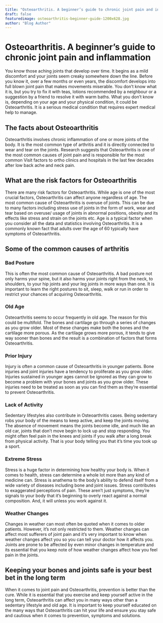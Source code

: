 ```yaml
---
title: "Osteoarthritis. A beginner’s guide to chronic joint pain and inflammation"
draft: false
featuredimage: osteoarthritis-beginner-guide-1200x628.jpg
author: "Blog Author"
---
```


# Osteoarthritis. A beginner’s guide to chronic joint pain and inflammation

You know those aching joints that develop over time. It begins as a mild discomfort and your joints seem creaky somewhere down the line. Before you know it, over a few months or even years, the discomfort develops into full blown joint pain that makes movements miserable. You don’t know what it is, but you try to fix it with teas, lotions recommended by a neighbour or a suggestion by a friend to resolve it with warm baths. What you don’t know is, depending on your age and your physical condition, it could be Osteoarthritis. It is a serious medical condition that requires expert medical help to manage.

## The facts about Osteoarthritis

Osteoarthritis involves chronic inflammation of one or more joints of the body. It is the most common type of arthritis and it is directly connected to wear and tear on the joints. Research suggests that Osteoarthritis is one of the most common causes of joint pain and is responsible for the most common Visit factors to ortho clinics and hospitals in the last few decades after low back ache and neck pain.

## What are the risk factors for Osteoarthritis

There are many risk factors for Osteoarthritis. While age is one of the most crucial factors, Osteoarthritis can affect anyone regardless of age. The most common cause of Osteoarthritis is overuse of joints. This can be due to many factors including stress use of joints in the form of work, wear and tear based on overuse/ usage of joints in abnormal positions, obesity and its effects like stress and strain on the joints etc. Age is a typical factor when you consider all the data and statistics involving Osteoarthritis. It is a commonly known fact that adults over the age of 60 typically have symptoms of Osteoarthritis.

## Some of the common causes of arthritis

### Bad Posture

This is often the most common cause of Osteoarthritis. A bad posture not only harms your spine, but it also harms your joints right from the neck, to shoulders, to your hip joints and your leg joints in more ways than one. It is important to learn the right postures to sit, sleep, walk or run in order to restrict your chances of acquiring Osteoarthritis.

### Old Age

Osteoarthritis seems to occur frequently in old age. The reason for this could be multifold. The bones and cartilage go through a series of changes as you grow older. Most of these changes make both the bones and the cartilage more porous. As the cartilage grows more porous, it tends to give way sooner than bones and the result is a combination of factors that forms Osteoarthritis.

### Prior Injury

Injury is often a common cause of Osteoarthritis in younger patients. Bone injuries and joint injuries have a tendency to proliferate as you grow older. Injuries sustained in younger ages cannot be ignored as they can grow to become a problem with your bones and joints as you grow older. These injuries need to be treated as soon as you can find them as they’re essential to prevent Osteoarthritis.

### Lack of Activity

Sedentary lifestyles also contribute in Osteoarthritis cases. Being sedentary robs your body of the means to keep active, and keep the joints moving. The absence of movement means the joints become idle, and much like an old car, joints that don’t move begin to lock up and stop responding. You might often feel pain in the knees and joints if you walk after a long break from physical activity. That is your body telling you that it’s time you took up a sport.

### Extreme Stress

Stress is a huge factor in determining how healthy your body is. When it comes to health, stress can determine a whole lot more than any kind of medicine can. Stress is anathema to the body’s ability to defend itself from a wide variety of diseases including bone and joint issues. Stress contributes to exaggerated perceptions of pain. These aren’t just symptoms, they’re signals to your body that it’s beginning to overly react against a normal composition. And, it will unless you work against it.

### Weather Changes

Changes in weather can most often be quoted when it comes to older patients. However, it’s not only restricted to them. Weather changes can affect most sufferers of joint pain and it’s very important to know when weather changes affect you so you can tell your doctor how it affects you. Joints are prone to be affected by even minor changes in temperature and its essential that you keep note of how weather changes affect how you feel pain in the joints.

## Keeping your bones and joints safe is your best bet in the long term

When it comes to joint pain and Osteoarthritis, prevention is better than the cure. While it is essential that you exercise and keep yourself active in the long term, Osteoarthritis can affect you in many ways other than a sedentary lifestyle and old age. It is important to keep yourself educated on the many ways that Osteoarthritis can hit your life and ensure you stay safe and cautious when it comes to prevention, symptoms and solutions.
